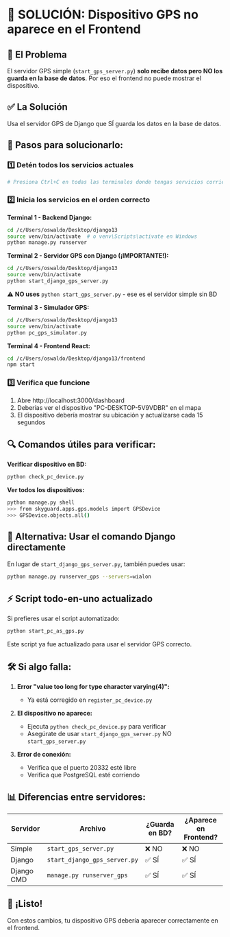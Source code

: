 # 🔧 SOLUCIÓN: Dispositivo GPS no aparece en el Frontend

## 🚨 El Problema

El servidor GPS simple (`start_gps_server.py`) **solo recibe datos pero NO los guarda en la base de datos**. Por eso el frontend no puede mostrar el dispositivo.

## ✅ La Solución

Usa el servidor GPS de Django que SÍ guarda los datos en la base de datos.

## 📝 Pasos para solucionarlo:

### 1️⃣ Detén todos los servicios actuales
```bash
# Presiona Ctrl+C en todas las terminales donde tengas servicios corriendo
```

### 2️⃣ Inicia los servicios en el orden correcto

**Terminal 1 - Backend Django:**
```bash
cd /c/Users/oswaldo/Desktop/django13
source venv/bin/activate  # o venv\Scripts\activate en Windows
python manage.py runserver
```

**Terminal 2 - Servidor GPS con Django (¡IMPORTANTE!):**
```bash
cd /c/Users/oswaldo/Desktop/django13
source venv/bin/activate
python start_django_gps_server.py
```
⚠️ **NO uses** `python start_gps_server.py` - ese es el servidor simple sin BD

**Terminal 3 - Simulador GPS:**
```bash
cd /c/Users/oswaldo/Desktop/django13
source venv/bin/activate
python pc_gps_simulator.py
```

**Terminal 4 - Frontend React:**
```bash
cd /c/Users/oswaldo/Desktop/django13/frontend
npm start
```

### 3️⃣ Verifica que funcione

1. Abre http://localhost:3000/dashboard
2. Deberías ver el dispositivo "PC-DESKTOP-5V9VDBR" en el mapa
3. El dispositivo debería mostrar su ubicación y actualizarse cada 15 segundos

## 🔍 Comandos útiles para verificar:

**Verificar dispositivo en BD:**
```bash
python check_pc_device.py
```

**Ver todos los dispositivos:**
```bash
python manage.py shell
>>> from skyguard.apps.gps.models import GPSDevice
>>> GPSDevice.objects.all()
```

## 🎯 Alternativa: Usar el comando Django directamente

En lugar de `start_django_gps_server.py`, también puedes usar:
```bash
python manage.py runserver_gps --servers=wialon
```

## ⚡ Script todo-en-uno actualizado

Si prefieres usar el script automatizado:
```bash
python start_pc_as_gps.py
```
Este script ya fue actualizado para usar el servidor GPS correcto.

## 🛠️ Si algo falla:

1. **Error "value too long for type character varying(4)":**
   - Ya está corregido en `register_pc_device.py`
   
2. **El dispositivo no aparece:**
   - Ejecuta `python check_pc_device.py` para verificar
   - Asegúrate de usar `start_django_gps_server.py` NO `start_gps_server.py`

3. **Error de conexión:**
   - Verifica que el puerto 20332 esté libre
   - Verifica que PostgreSQL esté corriendo

## 📊 Diferencias entre servidores:

| Servidor | Archivo | ¿Guarda en BD? | ¿Aparece en Frontend? |
|----------|---------|----------------|----------------------|
| Simple | `start_gps_server.py` | ❌ NO | ❌ NO |
| Django | `start_django_gps_server.py` | ✅ SÍ | ✅ SÍ |
| Django CMD | `manage.py runserver_gps` | ✅ SÍ | ✅ SÍ |

## 🎉 ¡Listo!

Con estos cambios, tu dispositivo GPS debería aparecer correctamente en el frontend. 